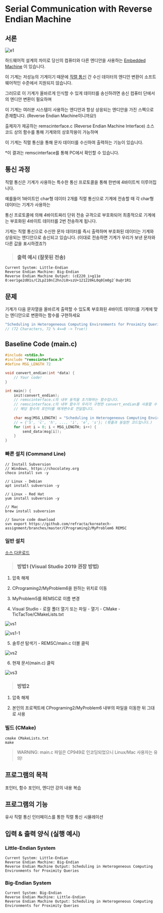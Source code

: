 # Serial Communication with Reverse Endian Machine

## 서론

![e1](./capture/e1.png)

하드웨어적 설계의 차이로 당신의 컴퓨터와 다른 엔디안을 사용하는 [Embedded Machine](https://ko.wikipedia.org/wiki/%EC%9E%84%EB%B2%A0%EB%94%94%EB%93%9C_%EC%8B%9C%EC%8A%A4%ED%85%9C) 이 있습니다.

이 기계는 저성능의 기계이기 때문에 [직렬 통신](https://ko.wikipedia.org/wiki/%EC%A7%81%EB%A0%AC_%ED%86%B5%EC%8B%A0) 간 수신 데이터의 엔디안 변환이 소프트웨어적인 수준에서 지원되지 않습니다.

그러므로 이 기계가 올바르게 인식할 수 있게 데이터를 송신하려면 송신 컴퓨터 단에서의 엔디안 변환이 필요하며

이 기계는 여러분 시스템이 사용하는 엔디안과 항상 상응되는 엔디안을 가진 스펙으로 존재합니다. (Reverse Endian Machine이니까요!)

출제자가 제공하는 remscinterface.c (Reverse Endian Machine Interface) 소스 코드 상의 함수를 통해 기계와의 상호작용이 가능하며 

이 기계는 직렬 통신을 통해 문자 데이터를 수신하여 출력하는 기능이 있습니다.

*이 결과는 remscinterface를 통해 PC에서 확인할 수 있습니다.


## 통신 과정

직렬 통신은 기계가 사용하는 특수한 통신 프로토콜을 통해 한번에 4바이트씩 이루어집니다.

예를들어 1바이트인 char형 데이터 2개를 직렬 통신으로 기계에 전송할 때 각 char형 데이터는 기계가 사용하는 

통신 프로토콜에 의해 4바이트짜리 단위 전송 규격으로 부호화되어 최종적으로 기계에는 부호화된 4바이트 데이터를 2번 전송하게 됩니다.

기계는 직렬 통신으로 수신한 문자 데이터를 즉시 출력하며 부호화된 데이터는 기계와 상응되는 엔디안으로 송신되고 있습니다. (이대로 전송하면 기계가 우리가 보낸 문자와 다른 값을 표시하겠죠?)

> ### 출력 예시 (잘못된 전송)
```
Current System: Little-Endian
Reverse Endian Machine: Big-Endian
Reverse Endian Machine Output: (cE220_i>g11e 0:eer1ge2d01s/C2Lp210n[2hnJi0>szU+121220kL0q0[m0g2`0u@r1R1
```

## 문제
기계가 다음 문자열을 올바르게 출력할 수 있도록 부호화된 4바이트 데이터를 기계에 맞는 엔디안으로 변환하는 함수를 구현하세요

```C
"Scheduling in Heterogeneous Computing Environments for Proximity Queries" 
// (72 Characters, 72 % 4==0 -> True!)
```

## Baseline Code (main.c)
```C
#include <stdio.h>
#include "remscinterface.h"
#define MSG_LENGTH 72

void convert_endian(int *data) {
    // Your code!
}

int main() {
    init(convert_endian);
    // remscinterface.c의 내부 동작을 초기화하는 함수입니다.
    // remscinterface.c의 내부 함수가 우리가 구현한 convert_endian를 사용할 수 있도록 
    // 해당 함수의 포인터를 매개변수로 전달합니다.
 
    char msg[MSG_LENGTH] = "Scheduling in Heterogeneous Computing Environments for Proximity Queries";
    // = {'S', 'c', 'h', ..., 'i', 'e', 's'}; (윗줄과 동일한 코드입니다.)
    for (int i = 0; i < MSG_LENGTH; i++) {
        send_data(msg[i]);
    }
}
```

### 빠른 설치 (Command Line)
```
// Install Subversion
// Windows, https://chocolatey.org
choco install svn -y

// Linux - Debian
apt install subversion -y

// Linux - Red Hat
yum install subversion -y

// Mac
brew install subversion

// Source code download
svn export https://github.com/refracta/koreatech-assignment/branches/master/CPrograming2/MyProblem6 REMSC
```

### 일반 설치
[소스 다운로드](https://github.com/refracta/koreatech-assignment/archive/master.zip)

> ### 방법1 (Visual Studio 2019 권장 방법)

1. 압축 해제

2. CPrograming2/MyProblem6을 원하는 위치로 이동

3. MyProblem5를 REMSC로 이름 변경

4. Visual Studio - 로컬 폴더 열기 또는 파일 - 열기 - CMake - TicTacToe/CMakeLists.txt

![vs1](./capture/vs1-1.png)

![vs1-1](./capture/vs1-2.png)

5. 솔루션 탐색기 - REMSC/main.c 더블 클릭

![vs2](./capture/vs2.png)

6. 현재 문서(main.c) 클릭

![vs3](./capture/vs3.png)

> ### 방법2

1. 압축 해제

2. 본인의 프로젝트에 CPrograming2/MyProblem6 내부의 파일을 이동한 뒤 그대로 사용

### 빌드 (CMake)
```
cmake CMakeLists.txt
make
```
> WARNING: main.c 파일은 CP949로 인코딩되었으니 Linux/Mac 사용자는 유의!

## 프로그램의 목적
포인터, 함수 포인터, 엔디안 강의 내용 복습 

## 프로그램의 기능
유사 직렬 통신 인터페이스를 통한 직렬 통신 시뮬레이션 

## 입력 & 출력 양식 (실행 예시)
### Little-Endian System
```
Current System: Little-Endian
Reverse Endian Machine: Big-Endian
Reverse Endian Machine Output: Scheduling in Heterogeneous Computing Environments for Proximity Queries
```

### Big-Endian System
```
Current System: Big-Endian
Reverse Endian Machine: Little-Endian
Reverse Endian Machine Output: Scheduling in Heterogeneous Computing Environments for Proximity Queries
```
